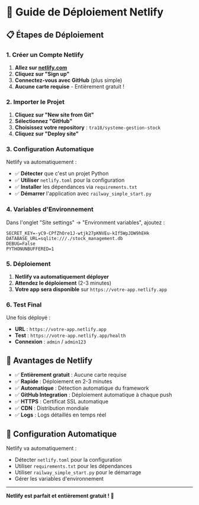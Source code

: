 # 🚀 Guide de Déploiement Netlify

## 📋 **Étapes de Déploiement**

### **1. Créer un Compte Netlify**

1. **Allez sur [netlify.com](https://netlify.com)**
2. **Cliquez sur "Sign up"**
3. **Connectez-vous avec GitHub** (plus simple)
4. **Aucune carte requise** - Entièrement gratuit !

### **2. Importer le Projet**

1. **Cliquez sur "New site from Git"**
2. **Sélectionnez "GitHub"**
3. **Choisissez votre repository** : `tra18/systeme-gestion-stock`
4. **Cliquez sur "Deploy site"**

### **3. Configuration Automatique**

Netlify va automatiquement :
- ✅ **Détecter** que c'est un projet Python
- ✅ **Utiliser** `netlify.toml` pour la configuration
- ✅ **Installer** les dépendances via `requirements.txt`
- ✅ **Démarrer** l'application avec `railway_simple_start.py`

### **4. Variables d'Environnement**

Dans l'onglet "Site settings" → "Environment variables", ajoutez :

```
SECRET_KEY=-yC9-CPfZhOre1J-wtjk27pKNVEu-kIf5WpJDW9hEHk
DATABASE_URL=sqlite:///./stock_management.db
DEBUG=False
PYTHONUNBUFFERED=1
```

### **5. Déploiement**

1. **Netlify va automatiquement déployer**
2. **Attendez le déploiement** (2-3 minutes)
3. **Votre app sera disponible** sur `https://votre-app.netlify.app`

### **6. Test Final**

Une fois déployé :
- **URL** : `https://votre-app.netlify.app`
- **Test** : `https://votre-app.netlify.app/health`
- **Connexion** : `admin` / `admin123`

## 🎯 **Avantages de Netlify**

- ✅ **Entièrement gratuit** : Aucune carte requise
- ✅ **Rapide** : Déploiement en 2-3 minutes
- ✅ **Automatique** : Détection automatique du framework
- ✅ **GitHub Integration** : Déploiement automatique à chaque push
- ✅ **HTTPS** : Certificat SSL automatique
- ✅ **CDN** : Distribution mondiale
- ✅ **Logs** : Logs détaillés en temps réel

## 🔧 **Configuration Automatique**

Netlify va automatiquement :
- Détecter `netlify.toml` pour la configuration
- Utiliser `requirements.txt` pour les dépendances
- Utiliser `railway_simple_start.py` pour le démarrage
- Gérer les variables d'environnement

---

**Netlify est parfait et entièrement gratuit ! 🚀**
